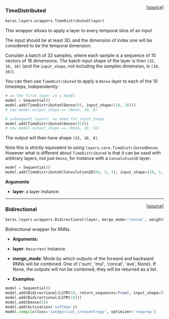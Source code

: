 <span style="float:right;">[[source]](https://github.com/fchollet/keras/blob/master/keras/layers/wrappers.py#L50)</span>
### TimeDistributed

```python
keras.layers.wrappers.TimeDistributed(layer)
```

This wrapper allows to apply a layer to every
temporal slice of an input.

The input should be at least 3D,
and the dimension of index one will be considered to be
the temporal dimension.

Consider a batch of 32 samples, where each sample is a sequence of 10
vectors of 16 dimensions. The batch input shape of the layer is then `(32, 10, 16)`
(and the `input_shape`, not including the samples dimension, is `(10, 16)`).

You can then use `TimeDistributed` to apply a `Dense` layer to each of the 10 timesteps, independently:
```python
# as the first layer in a model
model = Sequential()
model.add(TimeDistributed(Dense(8), input_shape=(10, 16)))
# now model.output_shape == (None, 10, 8)

# subsequent layers: no need for input_shape
model.add(TimeDistributed(Dense(32)))
# now model.output_shape == (None, 10, 32)
```

The output will then have shape `(32, 10, 8)`.

Note this is strictly equivalent to using `layers.core.TimeDistributedDense`.
However what is different about `TimeDistributed`
is that it can be used with arbitrary layers, not just `Dense`,
for instance with a `Convolution2D` layer:

```python
model = Sequential()
model.add(TimeDistributed(Convolution2D(64, 3, 3), input_shape=(10, 3, 299, 299)))
```

__Arguments__

- __layer__: a layer instance.

----

<span style="float:right;">[[source]](https://github.com/fchollet/keras/blob/master/keras/layers/wrappers.py#L148)</span>
### Bidirectional

```python
keras.layers.wrappers.Bidirectional(layer, merge_mode='concat', weights=None)
```

 Bidirectional wrapper for RNNs.

- ____Arguments__:__

- __layer__: `Recurrent` instance.
- __merge_mode__: Mode by which outputs of the
	forward and backward RNNs will be combined.
	One of {'sum', 'mul', 'concat', 'ave', None}.
	If None, the outputs will not be combined,
	they will be returned as a list.

- ____Examples__:__


```python
model = Sequential()
model.add(Bidirectional(LSTM(10, return_sequences=True), input_shape=(5, 10)))
model.add(Bidirectional(LSTM(10)))
model.add(Dense(5))
model.add(Activation('softmax'))
model.compile(loss='categorical_crossentropy', optimizer='rmsprop')
```
